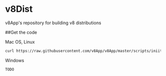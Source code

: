 # v8Dist
v8App's repository for building v8 distributions

 ##Get the code
 
 Mac OS, Linux
 ```bash
curl https://raw.githubusercontent.com/v8App/v8App/master/scripts/iniitial-clone.sh | bash -s
```
Windows
```bash
TODO
```